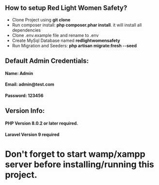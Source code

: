 <h2>How to setup Red Light Women Safety?</h2>

<ul>
    <li>Clone Project using <strong>git clone </strong></li>
    <li>Run composer install: <strong>php composer.phar install</strong>. it will install all dependencies</li>
    <li>Clone .env.example file and rename to .env</li>
    <li>Create MySql Database named <strong>redlightwomensafety</strong></li>
    <li>Run Migration and Seeders: <strong>php artisan migrate:fresh --seed</strong></li>
</ul>

<h2>Default Admin Credentials:</h2>

<h4>Name: <strong>Admin</strong></h4>
<h4>Email: <strong>admin@test.com</strong></h4>
<h4>Password: <strong>123456</strong></h4>

<h2>Version Info:</h2>

<h4>PHP Version 8.0.2 or later required.</h4>
<h4>Laravel Version 9 required</h4>


<h1>Don't forget to start wamp/xampp server before installing/running this project.</h1>
